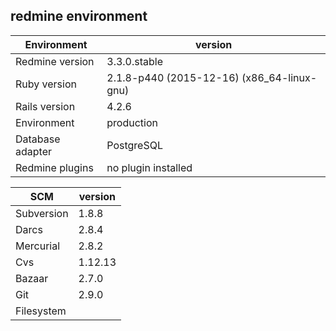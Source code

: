 ## redmine environment

| Environment | version |
| ----------- | ------- |
| Redmine version | 3.3.0.stable |
| Ruby version |2.1.8-p440 (2015-12-16) (x86_64-linux-gnu) |
| Rails version | 4.2.6 |
| Environment | production |
| Database adapter | PostgreSQL |
| Redmine plugins | no plugin installed |

| SCM | version |
| --- | ------- |
| Subversion | 1.8.8 |
| Darcs | 2.8.4 |
| Mercurial | 2.8.2 |
| Cvs | 1.12.13 |
| Bazaar | 2.7.0 |
| Git | 2.9.0 |
|Filesystem | |

